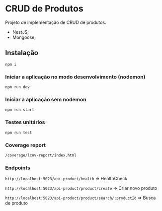 # CRUD de Produtos
Projeto de implementação de CRUD de produtos.
* NestJS;
* Mongoose;
## Instalação
```npm i```

### Iniciar a aplicação no modo desenvolvimento (nodemon)
```npm run dev```

### Iniciar a aplicação sem nodemon
```npm run start```

### Testes unitários
```npm run test```

### Coverage report
```/coverage/lcov-report/index.html```

### Endpoints

```http://localhost:5023/api-product/health``` => HealthCheck

```http://localhost:5023/api-product/product/create``` => Criar novo produto

```http://localhost:5023/api-product/product/search/:productId``` => Busca de produto

